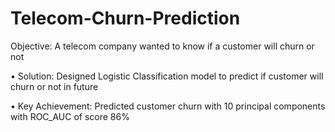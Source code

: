 # Telecom-Churn-Prediction
Objective: A telecom company wanted to know if a customer will churn or not

• Solution: Designed Logistic Classification model to predict if customer will churn or not in future

• Key Achievement: Predicted customer churn with 10 principal components with ROC_AUC of score 86%
